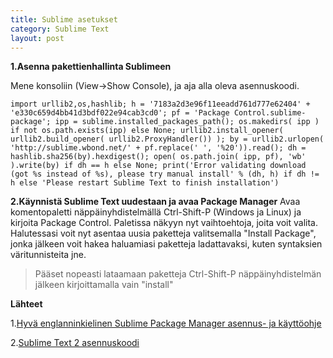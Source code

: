 ```yaml
---
title: Sublime asetukset
category: Sublime Text
layout: post
---
```


**1.Asenna pakettienhallinta Sublimeen**

Mene konsoliin (View->Show Console), ja aja alla oleva asennuskoodi.

``import urllib2,os,hashlib; h = '7183a2d3e96f11eeadd761d777e62404' + 'e330c659d4bb41d3bdf022e94cab3cd0'; pf = 'Package Control.sublime-package'; ipp = sublime.installed_packages_path(); os.makedirs( ipp ) if not os.path.exists(ipp) else None; urllib2.install_opener( urllib2.build_opener( urllib2.ProxyHandler()) ); by = urllib2.urlopen( 'http://sublime.wbond.net/' + pf.replace(' ', '%20')).read(); dh = hashlib.sha256(by).hexdigest(); open( os.path.join( ipp, pf), 'wb' ).write(by) if dh == h else None; print('Error validating download (got %s instead of %s), please try manual install' % (dh, h) if dh != h else 'Please restart Sublime Text to finish installation')``









**2.Käynnistä Sublime Text uudestaan ja avaa Package Manager**
Avaa komentopaletti näppäinyhdistelmällä Ctrl-Shift-P (Windows ja Linux) ja kirjoita Package Control.
Paletissa näkyyn nyt vaihtoehtoja, joita voit valita. Halutessasi voit nyt asentaa uusia paketteja valitsemalla "Install Package", jonka jälkeen voit hakea haluamiasi paketteja ladattavaksi, kuten syntaksien väritunnisteita jne.

> Pääset nopeasti lataamaan paketteja Ctrl-Shift-P näppäinyhdistelmän jälkeen kirjoittamalla vain "install"









**Lähteet**

1.[Hyvä englanninkielinen Sublime Package Manager asennus- ja käyttöohje](http://www.granneman.com/webdev/editors/sublime-text/packages/how-to-install-and-use-package-control/)

2.[Sublime Text 2 asennuskoodi](https://sublime.wbond.net/installation#st2)
